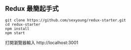 ## Redux 最簡起手式
```
git clone https://github.com/sexyoung/redux-starter.git
cd redux-starter
npm install
npm start
```

打開瀏覽器輸入 http://localhost:3001